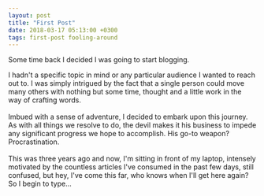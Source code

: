 ```yaml
---
layout: post
title: "First Post"
date: 2018-03-17 05:13:00 +0300
tags: first-post fooling-around
---
```


<span class="dropcaps">S</span>ome time back I decided I was going to start blogging.

I hadn't a specific topic in mind or any particular audience I wanted to reach out to.
I was simply intrigued by the fact that a single person could move many others with nothing but some time, thought and a little work in the way of crafting words.
<br>
<br>
Imbued with a sense of adventure, I decided to embark upon this journey.
As with all things we resolve to do, the devil makes it his business to impede any significant progress we hope to accomplish. His go-to weapon? Procrastination.
<br>
<br>
This was three years ago and now, I'm sitting in front of my laptop, intensely motivated by the countless articles I've consumed in the past few days, still confused, but hey, I've come this far, who knows when I'll get here again? So I begin to type…
